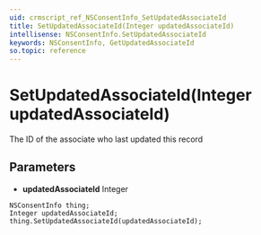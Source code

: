 ```yaml
---
uid: crmscript_ref_NSConsentInfo_SetUpdatedAssociateId
title: SetUpdatedAssociateId(Integer updatedAssociateId)
intellisense: NSConsentInfo.SetUpdatedAssociateId
keywords: NSConsentInfo, GetUpdatedAssociateId
so.topic: reference
---
```


# SetUpdatedAssociateId(Integer updatedAssociateId)

The ID of the associate who last updated this record

## Parameters

* **updatedAssociateId** Integer

```crmscript
NSConsentInfo thing;
Integer updatedAssociateId;
thing.SetUpdatedAssociateId(updatedAssociateId);
```

